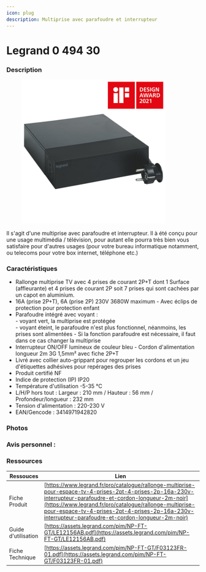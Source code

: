 ```yaml
---
icon: plug
description: Multiprise avec parafoudre et interrupteur
---
```


# Legrand 0 494 30

### Description



<figure><img src="../../../.gitbook/assets/LG-049430-WEB-R.jpg" alt="" width="375"><figcaption></figcaption></figure>

Il s'agit d'une multiprise avec parafoudre et interrupteur. Il à été conçu pour une usage multimédia / télévision, pour autant elle pourra très bien vous satisfaire pour d'autres usages (pour votre bureau informatique notamment, ou telecoms pour votre box internet, téléphone etc.)

### Caractéristiques

* Rallonge multiprise TV avec 4 prises de courant 2P+T dont 1 Surface (affleurante) et 4 prises de courant 2P soit 7 prises qui sont cachées par un capot en aluminium.
* 16A (prise 2P+T), 6A (prise 2P) 230V 3680W maximum - Avec éclips de protection pour protection enfant
* Parafoudre intégré avec voyant :\
  \- voyant vert, la multiprise est protégée\
  \- voyant éteint, le parafoudre n'est plus fonctionnel, néanmoins, les prises sont alimentées - Si la fonction parafoudre est nécessaire, il faut dans ce cas changer la multiprise
* Interrupteur ON/OFF lumineux de couleur bleu - Cordon d'alimentation longueur 2m 3G 1,5mm² avec fiche 2P+T
* Livré avec collier auto-grippant pour regrouper les cordons et un jeu d'étiquettes adhésives pour repérages des prises
* Produit certifié NF
* Indice de protection (IP) IP20
* Température d'utilisation -5-35 °C
* L/H/P hors tout : Largeur : 210 mm / Hauteur : 56 mm /  Profondeur/longueur : 232 mm
* Tension d'alimentation : 220-230 V
* EAN/Gencode : 3414971942820

### Photos



### Avis personnel :&#x20;



### Ressources

| Ressouces           | Lien                                                                                                                                                                                                                                                                                                                         |
| ------------------- | ---------------------------------------------------------------------------------------------------------------------------------------------------------------------------------------------------------------------------------------------------------------------------------------------------------------------------- |
| Fiche Produit       | [https://www.legrand.fr/pro/catalogue/rallonge-multiprise-pour-espace-tv-4-prises-2pt-4-prises-2p-16a-230v-interrupteur-parafoudre-et-cordon-longueur-2m-noir](https://www.legrand.fr/pro/catalogue/rallonge-multiprise-pour-espace-tv-4-prises-2pt-4-prises-2p-16a-230v-interrupteur-parafoudre-et-cordon-longueur-2m-noir) |
| Guide d'utilisation | [https://assets.legrand.com/pim/NP-FT-GT/LE12156AB.pdf](https://assets.legrand.com/pim/NP-FT-GT/LE12156AB.pdf)                                                                                                                                                                                                               |
| Fiche Technique     | [https://assets.legrand.com/pim/NP-FT-GT/F03123FR-01.pdf](https://assets.legrand.com/pim/NP-FT-GT/F03123FR-01.pdf)                                                                                                                                                                                                           |
